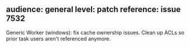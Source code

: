 audience: general
level: patch
reference: issue 7532
---
Generic Worker (windows): fix cache ownership issues. Clean up ACLs so prior task users aren't referenced anymore.
